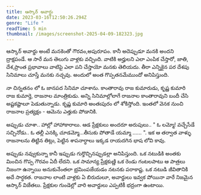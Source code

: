 ```yaml
---
title: ఆస్కార్ అవార్డు
date: 2023-03-16T12:50:26.294Z
genre: "Life "
readTime: 5 min
thumbnail: /images/screenshot-2025-04-09-182323.jpg
---
```

<!--StartFragment-->

ఆస్కార్ అవార్డు అంటే మనకెంతో గౌరవం,అపురూపం. కానీ అదెప్పుడూ మనకి అందని ద్రాక్షపండే. ఆ సారే మన తెలుగు వాళ్లకు వచ్చింది. వాటికి అర్హులని ఎలా ఎంపిక చేస్తారో, జాతి, దేశ,ప్రాంత ప్రభావాలు వాటిపై ఎలా పని చేస్తాయో మనకు తెలియదు. తీరా ఎన్నికైన పర దేశపు సినిమాలు చూస్తే మనకు నచ్చవు. అందులో అంత గొప్పతనమేముందో అనిపిస్తుంది.

నా చిన్నతనం లో ఓ జానపద సినిమా చూశాను. కాంతారావు రాజ కుమారుడు, కృష్ణ కుమారి రాజ కుమార్తె, రాజనాల మాంత్రికుడు. అన్ని సినిమాల్లోలాగే రాజనాల కాంతారావుని బందీ చేసి అష్టకష్టాలూ పెడుతున్నాడు. కృష్ణ కుమారి అంతఃపురం లో శోకిస్తోంది. ఇంతలో వెనక నుంచి రాజనాల ప్రత్యక్షం - ఆమెను ఎత్తుకు పోడానికి.

అప్పుడు చూశా.. హాల్లో హాహాకారాలు. ఆడ ప్రేక్షకులు అందరూ అరుపులు.. " ఓ లమ్మో! వచ్చేసేడే సచ్చినోడు.. ఓ తల్లీ ఎనక్కి చూడమ్మో...తీసుకు పోతాడే యమ్మా ...... ". ఇక ఆ తర్వాత వాళ్ళు రాజనాలను తిట్టిన తిట్లు, పెట్టిన శాపనార్ధాలు ఇక్కడ రాయదగిన భాష లోవి కావు.

అప్పుడు నవ్వుకున్నా కానీ ఇప్పుడు గుర్తొచ్చినప్పుడల్లా అనిపిస్తుంది. ఒక నటుడికి అంతకు మించిన గొప్ప గౌరవం ఏదీ లేదని. ఒక సామాన్య ప్రేక్షకుణ్ణి ఒక రెండు గంటలపాటు ఆ పాత్రలు నిజంగా ఉన్నాయి అనుకునేంతలా భ్రమింపజేయడం నటనకు పరాకాష్ట. ఒక నటుడి జీవితానికి అదే సార్ధకత. రాజనాల లాంటి వాళ్లకు ఏ బిరుదులూ, అవార్డులు ఇవ్వక పోయినా వారే నిజమైన ఆస్కార్ విజేతలు. ప్రేక్షకుల గుండెల్లో వారి అవార్డులు ఎప్పటికీ భద్రంగా ఉంటాయి.

<!--EndFragment-->